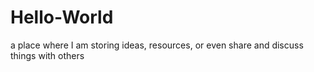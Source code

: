 # Hello-World
a place where I am storing ideas, resources, or even share and discuss things with others
